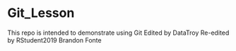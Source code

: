 # Git_Lesson
This repo is intended to demonstrate using Git
Edited by DataTroy
Re-edited by RStudent2019
Brandon Fonte